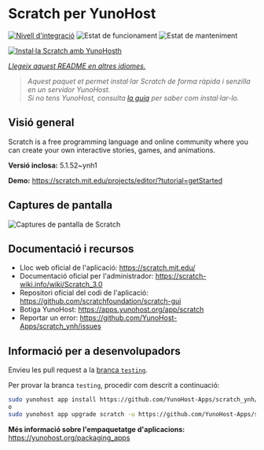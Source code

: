 <!--
N.B.: Aquest README ha estat generat automàticament per <https://github.com/YunoHost/apps/tree/master/tools/readme_generator>
NO s'ha de modificar manualment.
-->

# Scratch per YunoHost

[![Nivell d'integració](https://apps.yunohost.org/badge/integration/scratch)](https://ci-apps.yunohost.org/ci/apps/scratch/)
![Estat de funcionament](https://apps.yunohost.org/badge/state/scratch)
![Estat de manteniment](https://apps.yunohost.org/badge/maintained/scratch)

[![Instal·la Scratch amb YunoHosth](https://install-app.yunohost.org/install-with-yunohost.svg)](https://install-app.yunohost.org/?app=scratch)

*[Llegeix aquest README en altres idiomes.](./ALL_README.md)*

> *Aquest paquet et permet instal·lar Scratch de forma ràpida i senzilla en un servidor YunoHost.*  
> *Si no tens YunoHost, consulta [la guia](https://yunohost.org/install) per saber com instal·lar-lo.*

## Visió general

Scratch is a free programming language and online community where you can create your own interactive stories, games, and animations.

**Versió inclosa:** 5.1.52~ynh1

**Demo:** <https://scratch.mit.edu/projects/editor/?tutorial=getStarted>

## Captures de pantalla

![Captures de pantalla de Scratch](./doc/screenshots/800px-Scratch_3.0_Éditeur.png)

## Documentació i recursos

- Lloc web oficial de l'aplicació: <https://scratch.mit.edu/>
- Documentació oficial per l'administrador: <https://scratch-wiki.info/wiki/Scratch_3.0>
- Repositori oficial del codi de l'aplicació: <https://github.com/scratchfoundation/scratch-gui>
- Botiga YunoHost: <https://apps.yunohost.org/app/scratch>
- Reportar un error: <https://github.com/YunoHost-Apps/scratch_ynh/issues>

## Informació per a desenvolupadors

Envieu les pull request a la [branca `testing`](https://github.com/YunoHost-Apps/scratch_ynh/tree/testing).

Per provar la branca `testing`, procedir com descrit a continuació:

```bash
sudo yunohost app install https://github.com/YunoHost-Apps/scratch_ynh/tree/testing --debug
o
sudo yunohost app upgrade scratch -u https://github.com/YunoHost-Apps/scratch_ynh/tree/testing --debug
```

**Més informació sobre l'empaquetatge d'aplicacions:** <https://yunohost.org/packaging_apps>
